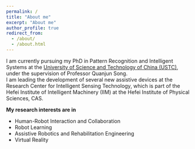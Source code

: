 ```yaml
---
permalink: /
title: "About me"
excerpt: "About me"
author_profile: true
redirect_from: 
  - /about/
  - /about.html
---
```


I am currently pursuing my PhD in Pattern Recognition and Intelligent Systems at the [University of Science and Technology of China (USTC)](https://www.ustc.edu.cn/), under the supervision of Professor Quanjun Song. 
<br>
I am leading the development of several new assistive devices at the Research Center for Intelligent Sensing Technology, which is part of the Hefei Institute of Intelligent Machinery (IIM) at the Hefei Institute of Physical Sciences, CAS.

**My research interests are in**

- Human-Robot Interaction and Collaboration
- Robot Learning
- Assistive Robotics and Rehabilitation Engineering
- Virtual Reality
